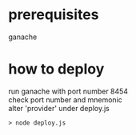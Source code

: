 # prerequisites

  ganache


# how to deploy

  run ganache with port number 8454 <br />
  check port number and mnemonic <br />
  alter 'provider' under deploy.js <br />

```
> node deploy.js
```
